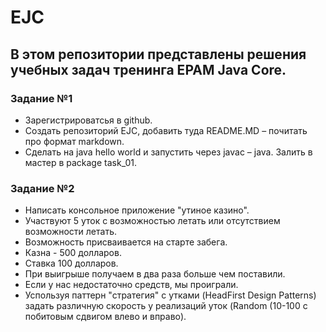 # EJC

## В этом репозитории представлены решения учебных задач тренинга EPAM Java Core.
 
 ### Задание №1
 
* Зарегистрироватсья в github. 
* Создать репозиторий EJC, добавить туда README.MD – почитать про формат markdown.
* Сделать на java hello world и запустить через javac – java. Залить в мастер в package task_01.

 ### Задание №2
 
 * Написать консольное приложение "утиное казино". 
 * Участвуют 5 уток с возможностью летать или отсутствием возможности летать.
 * Возможность присваивается на старте забега.
 * Казна - 500 долларов.
 * Ставка 100 долларов.
 * При выигрыше получаем в два раза больше чем поставили. 
 * Если у нас недостаточно средств, мы проиграли. 
* Успользуя паттерн "стратегия" с утками (HeadFirst Design Patterns) задать различную скорость у реализаций уток (Random (10-100 c побитовым сдвигом влево и вправо).
